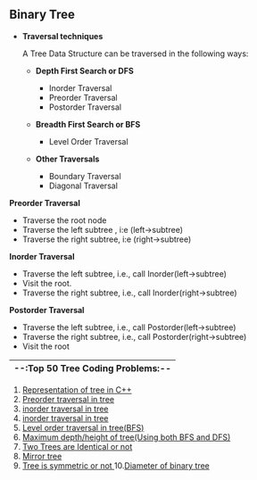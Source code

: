 ## Binary Tree 

- **Traversal techniques**

  A Tree Data Structure can be traversed in the following ways:

  - **Depth First Search or DFS**
    - Inorder Traversal
    - Preorder Traversal
    - Postorder Traversal

  - **Breadth First Search or BFS**
    - Level Order Traversal

  - **Other Traversals**
    - Boundary Traversal
    - Diagonal Traversal


**Preorder Traversal**
- Traverse the root node 
- Traverse the left subtree , i:e (left->subtree)
- Traverse the right subtree, i:e (right->subtree)

**Inorder Traversal**
- Traverse the left subtree, i.e., call Inorder(left->subtree)
- Visit the root.
- Traverse the right subtree, i.e., call Inorder(right->subtree)

**Postorder Traversal**
- Traverse the left subtree, i.e., call Postorder(left->subtree)
- Traverse the right subtree, i.e., call Postorder(right->subtree)
- Visit the root

| --:Top 50 Tree Coding Problems:--  |
|------------------------------|
 1. [Representation of tree in C++ ](https://github.com/Abrahul-107/DSA_CHALLENGE/blob/main/Tree/01_representation.cpp)
 2. [Preorder traversal in tree ](https://github.com/Abrahul-107/DSA_CHALLENGE/blob/main/Tree/02_preorder_traversal.cpp) 
 3. [inorder traversal in tree ](https://github.com/Abrahul-107/DSA_CHALLENGE/blob/main/Tree/03_inorder_traversal.cpp) 
 4. [inorder traversal in tree ](https://github.com/Abrahul-107/DSA_CHALLENGE/blob/main/Tree/04_postorder_traversal.cpp) 
 5. [Level order traversal in tree(BFS) ](https://github.com/Abrahul-107/DSA_CHALLENGE/blob/main/Tree/05_levelorder_traversal.cpp) 
 6. [Maximum depth/height of tree(Using both BFS and DFS) ](https://github.com/Abrahul-107/DSA_CHALLENGE/blob/main/Tree/06_maximum_depth.cpp) 
 7. [Two Trees are Identical or not](https://github.com/Abrahul-107/DSA_CHALLENGE/blob/main/Tree/07_identicaltree_check.cpp) 
 8. [Mirror tree](https://github.com/Abrahul-107/DSA_CHALLENGE/blob/main/Tree/08_mirror_tree.cpp) 
 9. [Tree is symmetric or not ](https://github.com/Abrahul-107/DSA_CHALLENGE/blob/main/Tree/09_symmetricornot.cpp) 
 10.[Diameter of binary tree ](https://github.com/Abrahul-107/DSA_CHALLENGE/blob/main/Tree/10_diameteroftree.cpp) 

